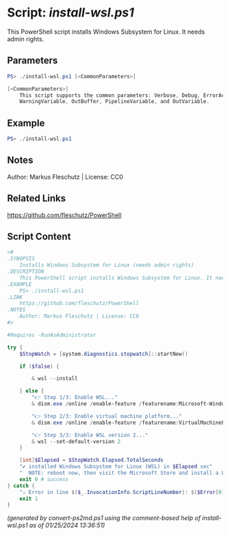 Script: *install-wsl.ps1*
========================

This PowerShell script installs Windows Subsystem for Linux. It needs admin rights.

Parameters
----------
```powershell
PS> ./install-wsl.ps1 [<CommonParameters>]

[<CommonParameters>]
    This script supports the common parameters: Verbose, Debug, ErrorAction, ErrorVariable, WarningAction, 
    WarningVariable, OutBuffer, PipelineVariable, and OutVariable.
```

Example
-------
```powershell
PS> ./install-wsl.ps1

```

Notes
-----
Author: Markus Fleschutz | License: CC0

Related Links
-------------
https://github.com/fleschutz/PowerShell

Script Content
--------------
```powershell
<#
.SYNOPSIS
	Installs Windows Subsystem for Linux (needs admin rights)
.DESCRIPTION
	This PowerShell script installs Windows Subsystem for Linux. It needs admin rights.
.EXAMPLE
	PS> ./install-wsl.ps1
.LINK
	https://github.com/fleschutz/PowerShell
.NOTES
	Author: Markus Fleschutz | License: CC0
#>

#Requires -RunAsAdministrator

try {
	$StopWatch = [system.diagnostics.stopwatch]::startNew()

	if ($false) {

		& wsl --install

	} else {
		"👉 Step 1/3: Enable WSL..."
		& dism.exe /online /enable-feature /featurename:Microsoft-Windows-Subsystem-Linux /all /norestart

		"👉 Step 2/3: Enable virtual machine platform..."
		& dism.exe /online /enable-feature /featurename:VirtualMachinePlatform /all /norestart

		"👉 Step 3/3: Enable WSL version 2..."
		& wsl --set-default-version 2
	}

	[int]$Elapsed = $StopWatch.Elapsed.TotalSeconds
	"✔️ installed Windows Subsystem for Linux (WSL) in $Elapsed sec"
	"  NOTE: reboot now, then visit the Microsoft Store and install a Linux distribution (e.g. Ubuntu, openSUSE, SUSE Linux, Kali Linux, Debian, Fedora, Pengwin, or Alpine)"
	exit 0 # success
} catch {
	"⚠️ Error in line $($_.InvocationInfo.ScriptLineNumber): $($Error[0])"
	exit 1
}
```

*(generated by convert-ps2md.ps1 using the comment-based help of install-wsl.ps1 as of 01/25/2024 13:36:51)*
